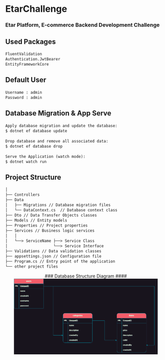 # EtarChallenge
### Etar Platform, E-commerce Backend Development Challenge


## Used Packages
```
FluentValidation
Authentication.JwtBearer
EntityFrameworkCore
```
## Default User
```
Username : admin
Password : admin
```

## Database Migration & App Serve
```
Apply database migration and update the database:
$ dotnet ef database update

Drop database and remove all associated data:
$ dotnet ef database drop

Serve the Application (watch mode):
$ dotnet watch run
```

## Project Structure
```
│
├── Controllers
├── Data
│   ├── Migrations // Database migration files
│   └── DataContext.cs  // Database context class
├── Dto // Data Transfer Objects classes
├── Models // Entity models
├── Properties // Project properties
├── Services // Business logic services
│   │
│   └──> ServiceName ├──> Service Class 
│                    └──> Service Interface
├── Validations // Data validation classes
├── appsettings.json // Configuration file
├── Program.cs // Entry point of the application
└── other project files
```

<center>### Database Structure Diagram ####
<img src="./databaseStructure.drawio.png" width="450px" /></center>